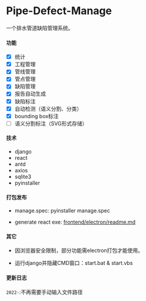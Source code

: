 # Pipe-Defect-Manage

一个排水管道缺陷管理系统。

#### 功能

* [x] 统计
* [x] 工程管理
* [x] 管线管理
* [x] 管点管理
* [x] 缺陷管理
* [x] 报告自动生成
* [x] 缺陷标注
* [x] 自动检测（语义分割、分类）
* [x] bounding box标注
* [ ] 语义分割标注（SVG形式存储）

#### 技术

- django
- react
- antd
- axios
- sqlite3
- pyinstaller

#### 打包发布

- manage.spec: pyinstaller manage.spec

- generate react exe: [frontend/electron/readme.md](frontend/electron/readme.md)

#### 其它

- 因浏览器安全限制，部分功能需electron打包才能使用。

- 运行django并隐藏CMD窗口：start.bat & start.vbs 

#### 更新日志

`2022-`:不再需要手动输入文件路径